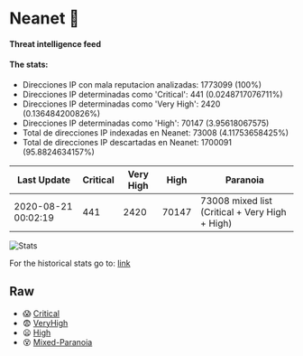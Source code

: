 # Neanet :hocho:
#### Threat intelligence feed
#### The stats:

- Direcciones IP con mala reputacion analizadas: 1773099 (100%)
- Direcciones IP determinadas como 'Critical':  441 (0.0248717076711%)
- Direcciones IP determinadas como 'Very High':  2420 (0.136484200826%)
- Direcciones IP determinadas como 'High':  70147 (3.95618067575)
- Total de direcciones IP indexadas en Neanet:  73008 (4.11753658425%)
- Total de direcciones IP descartadas en Neanet:  1700091 (95.8824634157%)

| Last Update | Critical | Very High | High | Paranoia |
| --- | --- | --- | --- | --- |
| 2020-08-21 00:02:19 | 441 | 2420 | 70147 | 73008 mixed list (Critical + Very High + High)|

![Stats](https://docs.google.com/spreadsheets/d/e/2PACX-1vSnaNMIXVabIpDJjufMlzH7poXnshF3mgd8Is1g9ytUEzVsP5my4Trn8f-xkoLLQ38xpL3HtmUexLo6/pubchart?oid=501124687&format=image)

For the historical stats go to: [link](/stats.csv)
## Raw
- :scream: [Critical](https://raw.githubusercontent.com/JavaGarcia/Neanet/master/blacklists/neanet_critical.txt)
- :fearful: [VeryHigh](https://raw.githubusercontent.com/JavaGarcia/Neanet/master/blacklists/neanet_veryHigh.txtt)
- :frowning: [High](https://raw.githubusercontent.com/JavaGarcia/Neanet/master/blacklists/neanet_high.txt)
- :dizzy_face: [Mixed-Paranoia](https://raw.githubusercontent.com/JavaGarcia/Neanet/master/blacklists/neanet_all.txt)










































































































































































































































































































































